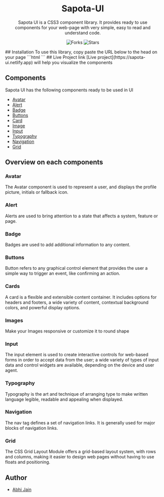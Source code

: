 <div align="center">
  
# Sapota-UI
  
Sapota UI is a CSS3 component library. It provides ready to use components for your web-page with very simple, easy to read and understand code.

![Forks](https://img.shields.io/github/forks/abhij1607/component-library)
![Stars](https://img.shields.io/github/stars/abhij1607/component-library)
</div>
## Installation
To use this library, copy paste the URL below to the head on your page
```html
<link rel="stylesheet" href="https://sapota-ui.netlify.app/style.css" />
```
## Live Project link
[Live project](https://sapota-ui.netlify.app) will help you visualize the components

## Components
Sapota UI has the following components ready to be used in UI

<ul>
  <li><a href="https://sapota-ui.netlify.app/docs/avatar.html">Avatar<a/></li>
  <li><a href="https://sapota-ui.netlify.app/docs/alert.html">Alert<a/></li>
  <li><a href="https://sapota-ui.netlify.app/docs/badge.html">Badge<a/></li>
  <li><a href="https://sapota-ui.netlify.app/docs/buttons.html">Buttons<a/></li>
  <li><a href="https://sapota-ui.netlify.app/docs/card.html">Card<a/></li>
  <li><a href="https://sapota-ui.netlify.app/docs/image.html">Image<a/></li>
  <li><a href="https://sapota-ui.netlify.app/docs/input.html">Input<a/></li>
  <li><a href="https://sapota-ui.netlify.app/docs/typography.html">Typography<a/></li>
  <li><a href="https://sapota-ui.netlify.app/docs/navigation.html">Navigation<a/></li>
  <li><a href="https://sapota-ui.netlify.app/docs/grid.html">Grid<a/></li>
</ul>

## Overview on each components


### Avatar

The Avatar component is used to represent a user, and displays the profile picture, initials or fallback icon.

### Alert

Alerts are used to bring attention to a state that affects a system, feature or page.

### Badge

Badges are used to add additional information to any content.

### Buttons

Button refers to any graphical control element that provides the user a simple way to trigger an event, like confirming an action.

### Cards

A card is a flexible and extensible content container. It includes options for headers and footers, a wide variety of content, contextual background colors, and powerful display options.

### Images

Make your Images responsive or customize it to round shape

### Input

The input element is used to create interactive controls for web-based forms in order to accept data from the user; a wide variety of types of input data and control widgets are available, depending on the device and user agent.

### Typography

Typography is the art and technique of arranging type to make written language legible, readable and appealing when displayed.

### Navigation

The nav tag defines a set of navigation links. It is generally used for major blocks of navigation links.

### Grid

The CSS Grid Layout Module offers a grid-based layout system, with rows and columns, making it easier to design web pages without having to use floats and positioning.

## Author
- [Abhi Jain](https://github.com/abhij1607)
